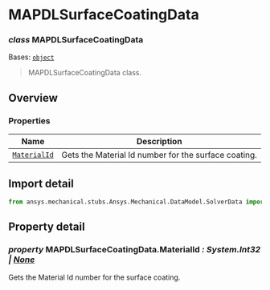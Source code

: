 # MAPDLSurfaceCoatingData

<a id="MAPDLSurfaceCoatingData"></a>

### *class* MAPDLSurfaceCoatingData

Bases: [`object`](https://docs.python.org/3/library/functions.html#object)

> MAPDLSurfaceCoatingData class.

> <!-- !! processed by numpydoc !! -->

<a id="overview"></a>

## Overview

### Properties

| Name | Description |
|-------------------------------------------------------|--------------------------------------------------------|
| [`MaterialId`](#MAPDLSurfaceCoatingData.MaterialId)   | Gets the Material Id number for the surface coating.   |

<a id="import-detail"></a>

## Import detail

```python
from ansys.mechanical.stubs.Ansys.Mechanical.DataModel.SolverData import MAPDLSurfaceCoatingData
```

<a id="property-detail"></a>

## Property detail

<a id="MAPDLSurfaceCoatingData.MaterialId"></a>

### *property* MAPDLSurfaceCoatingData.MaterialId *: System.Int32 | [None](https://docs.python.org/3/library/constants.html#None)*

Gets the Material Id number for the surface coating.

<!-- !! processed by numpydoc !! -->
